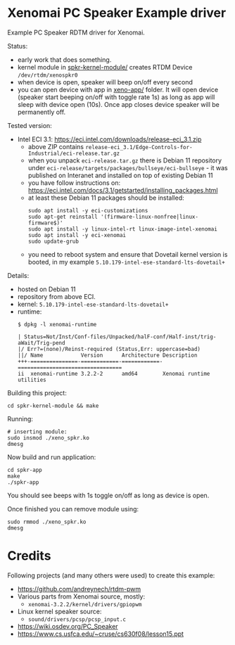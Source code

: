 # Xenomai PC Speaker Example driver

Example PC Speaker RDTM driver for Xenomai.

Status:
- early work that does something.
- kernel module in [spkr-kernel-module/](spkr-kernel-module/) creates RTDM Device `/dev/rtdm/xenospkr0`
- when device is open, speaker will beep on/off every second
- you can open device with app in [xeno-app/](xeno-app/) folder. It will open device
  (speaker start beeping on/off with toggle rate 1s) as long as app will sleep with device open (10s).
  Once app closes device speaker will be permanently off.

Tested version:
- Intel ECI 3.1: https://eci.intel.com/downloads/release-eci_3.1.zip
  - above ZIP contains `release-eci_3.1/Edge-Controls-for-Industrial/eci-release.tar.gz`
  - when you unpack `eci-release.tar.gz` there is Debian 11 repository
    under `eci-release/targets/packages/bullseye/eci-bullseye` - it was published
    on Interanet and installed on top of existing Debian 11
  - you have follow instructions on: https://eci.intel.com/docs/3.1/getstarted/installing_packages.html
  - at least these Debian 11 packages should be installed:
    ```shell
    sudo apt install -y eci-customizations
    sudo apt-get reinstall '(firmware-linux-nonfree|linux-firmware$)'
    sudo apt install -y linux-intel-rt linux-image-intel-xenomai
    sudo apt install -y eci-xenomai
    sudo update-grub
    ```
  - you need to reboot system and ensure that Dovetail kernel version
    is booted, in my example `5.10.179-intel-ese-standard-lts-dovetail+`

Details:
- hosted on Debian 11
- repository from above ECI.
- kernel: `5.10.179-intel-ese-standard-lts-dovetail+`
- runtime:
  ```shell
  $ dpkg -l xenomai-runtime

  | Status=Not/Inst/Conf-files/Unpacked/halF-conf/Half-inst/trig-aWait/Trig-pend
  |/ Err?=(none)/Reinst-required (Status,Err: uppercase=bad)
  ||/ Name            Version      Architecture Description
  +++-===============-============-============-=================================
  ii  xenomai-runtime 3.2.2-2      amd64        Xenomai runtime utilities
  ```

Building this project:
```shell
cd spkr-kernel-module && make
```
Running:
```shell
# inserting module:
sudo insmod ./xeno_spkr.ko
dmesg
```

Now build and run application:
```shell
cd spkr-app
make
./spkr-app
```
You should see beeps with 1s toggle on/off as long
as device is open.


Once finished you can remove module using:
```
sudo rmmod ./xeno_spkr.ko
dmesg
```


# Credits

Following projects (and many others were used) to create this example:

- https://github.com/andreynech/rtdm-pwm
- Various parts from Xenomai source, mostly:
  - `xenomai-3.2.2/kernel/drivers/gpiopwm`
- Linux kernel speaker source:
  - `sound/drivers/pcsp/pcsp_input.c`
- https://wiki.osdev.org/PC_Speaker
- https://www.cs.usfca.edu/~cruse/cs630f08/lesson15.ppt

